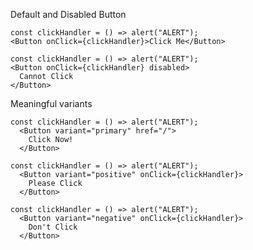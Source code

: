Default and Disabled Button

```react|span-2
const clickHandler = () => alert("ALERT");
<Button onClick={clickHandler}>Click Me</Button>
```

```react|span-2
const clickHandler = () => alert("ALERT");
<Button onClick={clickHandler} disabled>
  Cannot Click
</Button>
```

Meaningful variants

```react|span-2
const clickHandler = () => alert("ALERT");
  <Button variant="primary" href="/">
    Click Now!
  </Button>
```

```react|span-2
const clickHandler = () => alert("ALERT");
  <Button variant="positive" onClick={clickHandler}>
    Please Click
  </Button>
```

```react|span-2
const clickHandler = () => alert("ALERT");
  <Button variant="negative" onClick={clickHandler}>
    Don't Click
  </Button>
```
